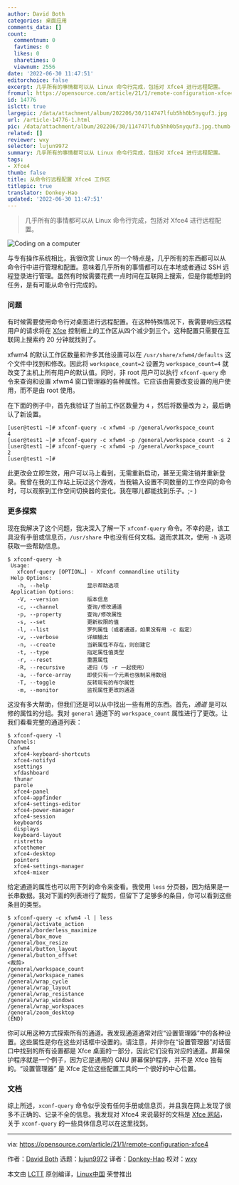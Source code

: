 ```yaml
---
author: David Both
categories: 桌面应用
comments_data: []
count:
  commentnum: 0
  favtimes: 0
  likes: 0
  sharetimes: 0
  viewnum: 2556
date: '2022-06-30 11:47:51'
editorchoice: false
excerpt: 几乎所有的事情都可以从 Linux 命令行完成，包括对 Xfce4 进行远程配置。
fromurl: https://opensource.com/article/21/1/remote-configuration-xfce4
id: 14776
islctt: true
largepic: /data/attachment/album/202206/30/114747lfub5hh0b5nyquf3.jpg
url: /article-14776-1.html
pic: /data/attachment/album/202206/30/114747lfub5hh0b5nyquf3.jpg.thumb.jpg
related: []
reviewer: wxy
selector: lujun9972
summary: 几乎所有的事情都可以从 Linux 命令行完成，包括对 Xfce4 进行远程配置。
tags:
- Xfce4
thumb: false
title: 从命令行远程配置 Xfce4 工作区
titlepic: true
translator: Donkey-Hao
updated: '2022-06-30 11:47:51'
---
```



> 
> 几乎所有的事情都可以从 Linux 命令行完成，包括对 Xfce4 进行远程配置。
> 
> 
> 


![](/data/attachment/album/202206/30/114747lfub5hh0b5nyquf3.jpg "Coding on a computer")


与专有操作系统相比，我很欣赏 Linux 的一个特点是，几乎所有的东西都可以从命令行中进行管理和配置。意味着几乎所有的事情都可以在本地或者通过 SSH 远程登录进行管理。虽然有时候需要花费一点时间在互联网上搜索，但是你能想到的任务，是有可能从命令行完成的。


### 问题


有时候需要使用命令行对桌面进行远程配置。在这种特殊情况下，我需要响应远程用户的请求将在 [Xfce](https://www.xfce.org/) 控制板上的工作区从四个减少到三个。这种配置只需要在互联网上搜索约 20 分钟就找到了。


xfwm4 的默认工作区数量和许多其他设置可以在 `/usr/share/xfwm4/defaults` 这个文件中找到和修改。因此将 `workspace_count=2` 设置为 `workspace_count=4` 就改变了主机上所有用户的默认值。同时，非 root 用户可以执行 `xfconf-query` 命令来查询和设置 xfwm4 窗口管理器的各种属性。它应该由需要改变设置的用户使用，而不是由 root 使用。


在下面的例子中，首先我验证了当前工作区数量为 `4` ，然后将数量改为 `2`，最后确认了新设置。



```
[user@test1 ~]# xfconf-query -c xfwm4 -p /general/workspace_count
4
[user@test1 ~]# xfconf-query -c xfwm4 -p /general/workspace_count -s 2
[user@test1 ~]# xfconf-query -c xfwm4 -p /general/workspace_count
2
[user@test1 ~]#

```

此更改会立即生效，用户可以马上看到，无需重新启动，甚至无需注销并重新登录。我曾在我的工作站上玩过这个游戏，当我输入设置不同数量的工作空间的命令时，可以观察到工作空间切换器的变化。我在哪儿都能找到乐子。;- )


### 更多探索


现在我解决了这个问题，我决深入了解一下 `xfconf-query` 命令。不幸的是，该工具没有手册或信息页，`/usr/share` 中也没有任何文档。退而求其次，使用 `-h` 选项获取一些帮助信息。



```
$ xfconf-query -h
 Usage:
   xfconf-query [OPTION…] - Xfconf commandline utility
 Help Options:
   -h, --help            显示帮助选项
 Application Options:
   -V, --version         版本信息
   -c, --channel         查询/修改通道
   -p, --property        查询/修改属性
   -s, --set             更新权限的值
   -l, --list            罗列属性（或者通道，如果没有用 -c 指定）
   -v, --verbose         详细输出
   -n, --create          当新属性不存在，则创建它
   -t, --type            指定属性值类型
   -r, --reset           重置属性
   -R, --recursive       递归（与 -r 一起使用）
   -a, --force-array     即使只有一个元素也强制采用数组
   -T, --toggle          反转现有的布尔属性
   -m, --monitor         监视属性更改的通道

```

这没有多大帮助，但我们还是可以从中找出一些有用的东西。首先，*通道* 是可以修的属性的分组。我对 `general` 通道下的 `workspace_count` 属性进行了更改。让我们看看完整的通道列表：



```
$ xfconf-query -l
Channels:
  xfwm4
  xfce4-keyboard-shortcuts
  xfce4-notifyd
  xsettings
  xfdashboard
  thunar
  parole
  xfce4-panel
  xfce4-appfinder
  xfce4-settings-editor
  xfce4-power-manager
  xfce4-session
  keyboards
  displays
  keyboard-layout
  ristretto
  xfcethemer
  xfce4-desktop
  pointers
  xfce4-settings-manager
  xfce4-mixer

```

给定通道的属性也可以用下列的命令来查看。我使用 `less` 分页器，因为结果是一长串数据。我对下面的列表进行了裁剪，但留下了足够多的条目，你可以看到这些条目的类型。



```
$ xfconf-query -c xfwm4 -l | less
/general/activate_action
/general/borderless_maximize
/general/box_move
/general/box_resize
/general/button_layout
/general/button_offset
<裁剪>
/general/workspace_count
/general/workspace_names
/general/wrap_cycle
/general/wrap_layout
/general/wrap_resistance
/general/wrap_windows
/general/wrap_workspaces
/general/zoom_desktop
(END)

```

你可以用这种方式探索所有的通道。我发现通道通常对应“设置管理器”中的各种设置。这些属性是你在这些对话框中设置的。请注意，并非你在“设置管理器”对话窗口中找到的所有设置都是 Xfce 桌面的一部分，因此它们没有对应的通道。屏幕保护程序就是一个例子，因为它是通用的 GNU 屏幕保护程序，并不是 Xfce 独有的。“设置管理器” 是 Xfce 定位这些配置工具的一个很好的中心位置。


### 文档


综上所述，`xconf-query` 命令似乎没有任何手册或信息页，并且我在网上发现了很多不正确的、记录不全的信息。我发现对 Xfce4 来说最好的文档是 [Xfce 网站](https://www.xfce.org/)，关于 `xconf-query` 的一些具体信息可以在这里找到。




---


via: <https://opensource.com/article/21/1/remote-configuration-xfce4>


作者：[David Both](https://opensource.com/users/dboth) 选题：[lujun9972](https://github.com/lujun9972) 译者：[Donkey-Hao](https://github.com/Donkey-Hao) 校对：[wxy](https://github.com/wxy)


本文由 [LCTT](https://github.com/LCTT/TranslateProject) 原创编译，[Linux中国](https://linux.cn/) 荣誉推出